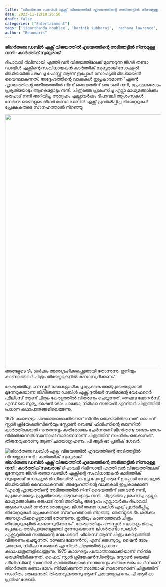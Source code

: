 ```yaml
---
title: "ജിഗർതണ്ട ഡബിൾ എക്സ് വിജയത്തിൽ ഹൃദയത്തിന്റെ അടിത്തട്ടിൽ നിന്നുമുള്ള നന്ദി : കാർത്തിക് സുബ്ബരാജ്"
date: 2023-11-12T10:26:50
draft: false
categories: ["Entertainment"]
tags: ['jigarthanda doublex', 'karthik subbaraj', 'raghava lawrence', 'SJ Suryah']
author: "Beaumaris"
---
```


<strong>ജിഗർതണ്ട ഡബിൾ എക്സ് വിജയത്തിൽ ഹൃദയത്തിന്റെ അടിത്തട്ടിൽ നിന്നുമുള്ള നന്ദി : കാർത്തിക് സുബ്ബരാജ്</strong>

ദീപാവലി റിലീസായി എത്തി വൻ വിജയത്തിലേക്ക് മുന്നേറുന്ന ജിഗർ തണ്ടാ ഡബിൾ എക്സിന്റെ സംവിധായകൻ കാർത്തിക് സുബ്ബരാജ് സോഷ്യൽ മീഡിയയിൽ പങ്കുവച്ച പോസ്റ്റ് ആണ് ഇപ്പോൾ സോഷ്യൽ മീഡിയയിൽ വൈറലാകുന്നത്. അദ്ദേഹത്തിന്റെ വാക്കുകൾ ഇപ്രകാരമാണ് "എന്റെ ഹൃദയത്തിന്റെ അടിത്തത്തിൽ നിന്ന് ദൈവത്തിന് ഒരു ടൺ നന്ദി, പ്രേക്ഷകരോടും പ്രകൃതിയോടും ആനകളോടും നന്ദി. ചിത്രത്തെ പ്രശംസിച്ച എല്ലാ മാധ്യമങ്ങൾക്കും ഒരുപാട് നന്ദി അറിയിച്ച അദ്ദേഹം എല്ലാവർക്കും ദീപാവലി ആശംസകൾ നേർന്നു.ഞങ്ങളുടെ ജിഗർ തണ്ടാ ഡബിൾ എക്സ് പ്രദർശിപ്പിച്ച തിയേറ്ററുകൾ പ്രേക്ഷകരുടെ സ്‌നേഹത്താൽ നിറഞ്ഞു.

<img class="size-full wp-image-429479 aligncenter" src="https://cdn.boolokam.com/articles/2023/11/wwfww.jpg" alt="" width="1200" height="820" />ഞങ്ങളുടെ ടീം ശരിക്കും അനുഗ്രഹിക്കപ്പെട്ടതായി തോന്നുന്നു. ഇനിയും കാണാത്തവർ ചിത്രം തിയേറ്ററുകളിൽ കണ്ടാസ്വദിക്കണം".

കേരളത്തിലും ഹൗസ്ഫുൾ ഷോകളും മികച്ച പ്രേക്ഷക അഭിപ്രായങ്ങളുമായി മുന്നേറുകയാണ് ജിഗർതണ്ടാ ഡബിൾ എക്സ്.ദുൽഖർ സൽമാന്റെ വേഫേറെർ ഫിലിംസ് ആണ് ചിത്രം കേരളത്തിൽ വിതരണം ചെയ്യുന്നത്. രാഘവ ലോറൻസ്, എസ്.ജെ.സൂര്യ, ഷൈൻ ടോം ചാക്കോ, നിമിഷാ സജയൻ എന്നിവർ ചിത്രത്തിൽ പ്രധാന കഥാപാത്രങ്ങളിലെത്തുന്നു.

1975 കാലഘട്ടം പശ്ചാത്തലമാക്കിയാണ് സിനിമ ഒരുക്കിയിരിക്കുന്നത്. ഫൈവ് സ്റ്റാര്‍ ക്രിയേഷന്‍സിന്റെയും സ്റ്റോണ്‍ ബെഞ്ച് ഫിലിംസിന്റെ ബാനറില്‍ കാര്‍ത്തികേയന്‍ സന്താനവും കതിരേശനും ചേര്‍ന്നാണ് ജിഗര്‍തണ്ട രണ്ടാം ഭാഗം നിര്‍മ്മിക്കുന്നത്.സന്തോഷ് നാരാണനാണ് ചിത്രത്തിന് സംഗീതം ഒരുക്കുന്നത്. തിരുനവുക്കരാസു ആണ് ഛായാഗ്രഹണം. പി ആർ ഓ പ്രതീഷ് ശേഖർ.


![ജിഗർതണ്ട ഡബിൾ എക്സ് വിജയത്തിൽ ഹൃദയത്തിന്റെ അടിത്തട്ടിൽ നിന്നുമുള്ള നന്ദി : കാർത്തിക് സുബ്ബരാജ്](https://cdn.boolokam.com/articles/2023/11/wwfww.jpg)**ജിഗർതണ്ട ഡബിൾ എക്സ് വിജയത്തിൽ ഹൃദയത്തിന്റെ അടിത്തട്ടിൽ നിന്നുമുള്ള നന്ദി : കാർത്തിക് സുബ്ബരാജ്** ദീപാവലി റിലീസായി എത്തി വൻ വിജയത്തിലേക്ക് മുന്നേറുന്ന ജിഗർ തണ്ടാ ഡബിൾ എക്സിന്റെ സംവിധായകൻ കാർത്തിക് സുബ്ബരാജ് സോഷ്യൽ മീഡിയയിൽ പങ്കുവച്ച പോസ്റ്റ് ആണ് ഇപ്പോൾ സോഷ്യൽ മീഡിയയിൽ വൈറലാകുന്നത്. അദ്ദേഹത്തിന്റെ വാക്കുകൾ ഇപ്രകാരമാണ് "എന്റെ ഹൃദയത്തിന്റെ അടിത്തത്തിൽ നിന്ന് ദൈവത്തിന് ഒരു ടൺ നന്ദി, പ്രേക്ഷകരോടും പ്രകൃതിയോടും ആനകളോടും നന്ദി. ചിത്രത്തെ പ്രശംസിച്ച എല്ലാ മാധ്യമങ്ങൾക്കും ഒരുപാട് നന്ദി അറിയിച്ച അദ്ദേഹം എല്ലാവർക്കും ദീപാവലി ആശംസകൾ നേർന്നു.ഞങ്ങളുടെ ജിഗർ തണ്ടാ ഡബിൾ എക്സ് പ്രദർശിപ്പിച്ച തിയേറ്ററുകൾ പ്രേക്ഷകരുടെ സ്‌നേഹത്താൽ നിറഞ്ഞു. ഞങ്ങളുടെ ടീം ശരിക്കും അനുഗ്രഹിക്കപ്പെട്ടതായി തോന്നുന്നു. ഇനിയും കാണാത്തവർ ചിത്രം തിയേറ്ററുകളിൽ കണ്ടാസ്വദിക്കണം". കേരളത്തിലും ഹൗസ്ഫുൾ ഷോകളും മികച്ച പ്രേക്ഷക അഭിപ്രായങ്ങളുമായി മുന്നേറുകയാണ് ജിഗർതണ്ടാ ഡബിൾ എക്സ്.ദുൽഖർ സൽമാന്റെ വേഫേറെർ ഫിലിംസ് ആണ് ചിത്രം കേരളത്തിൽ വിതരണം ചെയ്യുന്നത്. രാഘവ ലോറൻസ്, എസ്.ജെ.സൂര്യ, ഷൈൻ ടോം ചാക്കോ, നിമിഷാ സജയൻ എന്നിവർ ചിത്രത്തിൽ പ്രധാന കഥാപാത്രങ്ങളിലെത്തുന്നു. 1975 കാലഘട്ടം പശ്ചാത്തലമാക്കിയാണ് സിനിമ ഒരുക്കിയിരിക്കുന്നത്. ഫൈവ് സ്റ്റാര്‍ ക്രിയേഷന്‍സിന്റെയും സ്റ്റോണ്‍ ബെഞ്ച് ഫിലിംസിന്റെ ബാനറില്‍ കാര്‍ത്തികേയന്‍ സന്താനവും കതിരേശനും ചേര്‍ന്നാണ് ജിഗര്‍തണ്ട രണ്ടാം ഭാഗം നിര്‍മ്മിക്കുന്നത്.സന്തോഷ് നാരാണനാണ് ചിത്രത്തിന് സംഗീതം ഒരുക്കുന്നത്. തിരുനവുക്കരാസു ആണ് ഛായാഗ്രഹണം. പി ആർ ഓ പ്രതീഷ് ശേഖർ.
